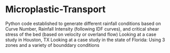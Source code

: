 # Microplastic-Transport
Python code established to generate different rainfall conditions based on Curve Number, Rainfall Intensity (following IDF curves), and critical shear stress of the bed (based on velocity or overland flow)
Looking at a case study in Houston, TX
Looking at a case study in the state of Florida: Using 3 zones and a variety of bounddary conditions
